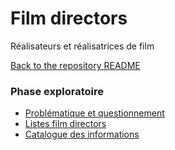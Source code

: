 # Film directors


Réalisateurs et réalisatrices de film

[Back to the repository README](../README.md)

###  Phase exploratoire


* [Problématique et questionnement](problematique-questionnement.md) 
* [Listes film directors](listes-film-directors.md)
* [Catalogue des informations](catalogue-des-information.md)

